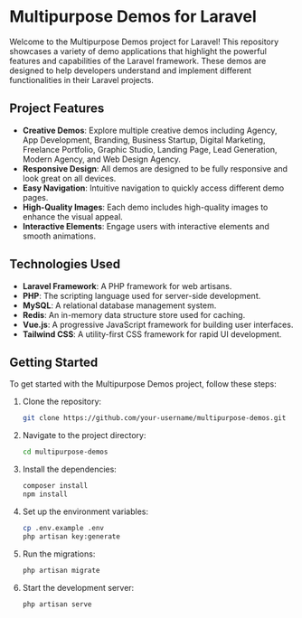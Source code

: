 # Multipurpose Demos for Laravel

Welcome to the Multipurpose Demos project for Laravel! This repository showcases a variety of demo applications that highlight the powerful features and capabilities of the Laravel framework. These demos are designed to help developers understand and implement different functionalities in their Laravel projects.

## Project Features

- **Creative Demos**: Explore multiple creative demos including Agency, App Development, Branding, Business Startup, Digital Marketing, Freelance Portfolio, Graphic Studio, Landing Page, Lead Generation, Modern Agency, and Web Design Agency.
- **Responsive Design**: All demos are designed to be fully responsive and look great on all devices.
- **Easy Navigation**: Intuitive navigation to quickly access different demo pages.
- **High-Quality Images**: Each demo includes high-quality images to enhance the visual appeal.
- **Interactive Elements**: Engage users with interactive elements and smooth animations.

## Technologies Used

- **Laravel Framework**: A PHP framework for web artisans.
- **PHP**: The scripting language used for server-side development.
- **MySQL**: A relational database management system.
- **Redis**: An in-memory data structure store used for caching.
- **Vue.js**: A progressive JavaScript framework for building user interfaces.
- **Tailwind CSS**: A utility-first CSS framework for rapid UI development.

## Getting Started

To get started with the Multipurpose Demos project, follow these steps:

1. Clone the repository:
    ```sh
    git clone https://github.com/your-username/multipurpose-demos.git
    ```

2. Navigate to the project directory:
    ```sh
    cd multipurpose-demos
    ```

3. Install the dependencies:
    ```sh
    composer install
    npm install
    ```

4. Set up the environment variables:
    ```sh
    cp .env.example .env
    php artisan key:generate
    ```

5. Run the migrations:
    ```sh
    php artisan migrate
    ```

6. Start the development server:
    ```sh
    php artisan serve
    ```
